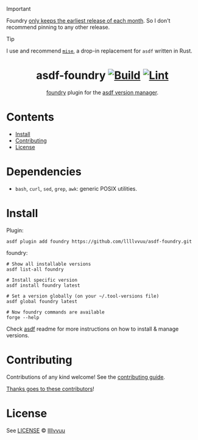 > [!IMPORTANT]
> Foundry [only keeps the earliest release of each month](https://github.com/foundry-rs/foundry/blob/d94e3c631e2da7756af46c70f8f58b75563b7013/.github/scripts/prune-prereleases.js#L38). So I don't recommend pinning to any other release.

> [!TIP]
> I use and recommend [`mise`](https://github.com/jdx/mise), a drop-in replacement for `asdf` written in Rust.

<div align="center">

# asdf-foundry [![Build](https://github.com/llllvvuu/asdf-foundry/actions/workflows/build.yml/badge.svg)](https://github.com/llllvvuu/asdf-foundry/actions/workflows/build.yml) [![Lint](https://github.com/llllvvuu/asdf-foundry/actions/workflows/lint.yml/badge.svg)](https://github.com/llllvvuu/asdf-foundry/actions/workflows/lint.yml)

[foundry](https://github.com/foundry-rs/foundry) plugin for the [asdf version manager](https://asdf-vm.com).

</div>

# Contents

- [Install](#install)
- [Contributing](#contributing)
- [License](#license)

# Dependencies

- `bash`, `curl`, `sed`, `grep`, `awk`: generic POSIX utilities.

# Install

Plugin:

```shell
asdf plugin add foundry https://github.com/llllvvuu/asdf-foundry.git
```

foundry:

```shell
# Show all installable versions
asdf list-all foundry

# Install specific version
asdf install foundry latest

# Set a version globally (on your ~/.tool-versions file)
asdf global foundry latest

# Now foundry commands are available
forge --help
```

Check [asdf](https://github.com/asdf-vm/asdf) readme for more instructions on how to
install & manage versions.

# Contributing

Contributions of any kind welcome! See the [contributing guide](contributing.md).

[Thanks goes to these contributors](https://github.com/llllvvuu/asdf-foundry/graphs/contributors)!

# License

See [LICENSE](LICENSE) © [llllvvuu](https://github.com/llllvvuu/)
